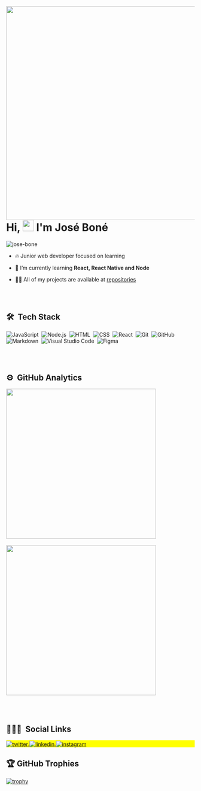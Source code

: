 <img align="right" height="570em" src="https://raw.githubusercontent.com/gist/jose-bone/da592c5714bffc0d6ae0b504d67e70d9/raw/342ad00d3929be56b20613907d19946abac05df0/githubcard.svg"/>
<h1 align="left">Hi, <img src="https://raw.githubusercontent.com/kaueMarques/kaueMarques/master/hi.gif" width="30px"> I'm José Boné</h1>
<p align="left"> <img src="https://komarev.com/ghpvc/?username=jose-bone&label=Profile%20views&color=0e75b6&style=flat" alt="jose-bone" /> </p>

- 🔥 Junior web developer focused on learning
- 🌱 I’m currently learning **React, React Native and Node**
- 👨‍💻 All of my projects are available at [repositories](https://github.com/jose-bone?tab=repositories)

  <br><br>

## 🛠 &nbsp;Tech Stack

![JavaScript](https://img.shields.io/badge/-JavaScript-05122A?style=flat&logo=javascript)&nbsp;
![Node.js](https://img.shields.io/badge/-Node.js-05122A?style=flat&logo=node.js)&nbsp;
![HTML](https://img.shields.io/badge/-HTML-05122A?style=flat&logo=HTML5)&nbsp;
![CSS](https://img.shields.io/badge/-CSS-05122A?style=flat&logo=CSS3&logoColor=1572B6)&nbsp;
![React](https://img.shields.io/badge/-React-05122A?style=flat&logo=react)&nbsp;
![Git](https://img.shields.io/badge/-Git-05122A?style=flat&logo=git)&nbsp;
![GitHub](https://img.shields.io/badge/-GitHub-05122A?style=flat&logo=github)&nbsp;
![Markdown](https://img.shields.io/badge/-Markdown-05122A?style=flat&logo=markdown)&nbsp;
![Visual Studio Code](https://img.shields.io/badge/-Visual%20Studio%20Code-05122A?style=flat&logo=visual-studio-code&logoColor=007ACC)&nbsp;
![Figma](https://img.shields.io/badge/-Figma-05122A?style=flat&logo=figma)&nbsp;

<br><br>

## ⚙️ &nbsp;GitHub Analytics

<p align='left'>
<img width='400em'  align="center" src="https://github-readme-stats.vercel.app/api/top-langs/?username=jose-bone&hide=html&layout=compact&theme=omni&title_color=2ED3EA" />
<br><br>
<img width='400em'  align="center" src="https://github-readme-stats.vercel.app/api?username=jose-bone&show_icons=true&theme=omni&title_color=2ED3EA" />
  </p>

<br><br>

## 👨🏽‍🦲 &nbsp;Social Links

<p align="left" style="background:yellow">
<a href="https://twitter.com/jose_bonejr" target="_blank">
  <img align="center" src="https://img.shields.io/badge/-jose_bonejr-05122A?style=flat&logo=twitter" alt="twitter"/>  
</a>
<a href="https://linkedin.com/in/jose-bone" target="_blank">
  <img align="center" src="https://img.shields.io/badge/-josebone-05122A?style=flat&logo=linkedin" alt="linkedin"/>
</a>
<a href="https://instagram.com/jm.bone" target="_blank">
 <img align="center" src="https://img.shields.io/badge/-jm.bone-05122A?style=flat&logo=instagram" alt="instagram"/>
</a>
</p>

## 🏆 GitHub Trophies

[![trophy](https://github-profile-trophy.vercel.app/?username=jose-bone&theme=dracula)](https://github.com/ryo-ma/github-profile-trophy)

<!--
**jose-bone/jose-bone** is a ✨ _special_ ✨ repository because its `README.md` (this file) appears on your GitHub profile.

Here are some ideas to get you started:
### Hi there 👋

- 🔭 I’m currently working on ...
- 🌱 I’m currently learning ...
- 👯 I’m looking to collaborate on ...
- 🤔 I’m looking for help with ...
- 💬 Ask me about ...
- 📫 How to reach me: ...
- 😄 Pronouns: ...
- ⚡ Fun fact: ...
-->
